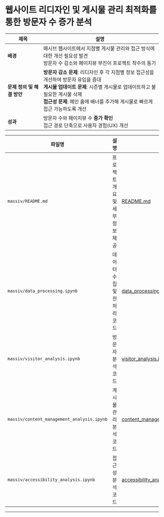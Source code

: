 # 웹사이트 리디자인 및 게시물 관리 최적화를 통한 방문자 수 증가 분석

| 제목                      | 설명                                                                                          |
|-------------------------|-----------------------------------------------------------------------------------------------|
| **배경**                 | 매시브 웹사이트에서 지점별 게시물 관리와 접근 방식에 대한 개선 필요성 발견<br>방문자 수 감소와 페이지뷰 부진이 프로젝트 착수의 동기 |
| **문제 정의 및 해결 방안** | **방문자 감소 문제**: 리디자인 후 각 지점별 정보 접근성을 개선하여 방문자 유입을 증대<br>**게시물 업데이트 문제**: 시즌별 게시물로 업데이트하고 불필요한 게시물 삭제<br>**접근성 문제**: 메인 홈에 배너를 추가해 게시물로 빠르게 접근 가능하도록 개선 |
| **성과**                 | 방문자 수와 페이지뷰 수 **증가 확인**<br>접근 경로 단축으로 사용자 경험(UX) 개선                                      |

| **파일명**                   | **설명**                                                | **링크**                                           |
|------------------------------|-------------------------------------------------------|---------------------------------------------------|
| `massiv/README.md`           | 프로젝트 개요 및 세부 정보 제공                       | [README.md](https://github.com/seungmin0217/project/blob/main/massiv/README.md)                   |
| `massiv/data_processing.ipynb`| 데이터 수집 및 전처리 코드                             | [data_processing.ipynb](https://github.com/seungmin0217/project/blob/main/massiv/data_processing.ipynb) |
| `massiv/visitor_analysis.ipynb` | 방문자 분석 코드                                       | [visitor_analysis.ipynb](https://github.com/seungmin0217/project/blob/main/massiv/visitor_analysis.ipynb) |
| `massiv/content_management_analysis.ipynb` | 게시물 관리 분석 코드                                | [content_management_analysis.ipynb](https://github.com/seungmin0217/project/blob/main/massiv/content_management_analysis.ipynb) |
| `massiv/accessibility_analysis.ipynb` | 접근성 분석 코드                                      | [accessibility_analysis.ipynb](https://github.com/seungmin0217/project/blob/main/massiv/accessibility_analysis.ipynb) |

---
